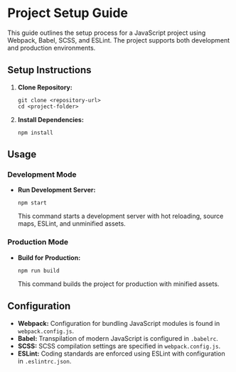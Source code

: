 # Project Setup Guide

This guide outlines the setup process for a JavaScript project using Webpack, Babel, SCSS, and ESLint. The project supports both development and production environments.

## Setup Instructions

1. **Clone Repository:**

   ```
   git clone <repository-url>
   cd <project-folder>
   ```

2. **Install Dependencies:**

   ```
   npm install
   ```

## Usage

### Development Mode

- **Run Development Server:**

  ```
  npm start
  ```

  This command starts a development server with hot reloading, source maps, ESLint, and unminified assets.

### Production Mode

- **Build for Production:**

  ```
  npm run build
  ```

  This command builds the project for production with minified assets.

## Configuration

- **Webpack:** Configuration for bundling JavaScript modules is found in `webpack.config.js`.
- **Babel:** Transpilation of modern JavaScript is configured in `.babelrc`.
- **SCSS:** SCSS compilation settings are specified in `webpack.config.js`.
- **ESLint:** Coding standards are enforced using ESLint with configuration in `.eslintrc.json`.
